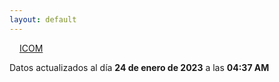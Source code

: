 ```yaml
---
layout: default
---
```

<a href="planes/ICOM/" style="padding: 1rem;">ICOM</a>
<p class_="text-center text-muted">Datos actualizados al día <b>24 de enero de 2023</b> a las <b>04:37 AM</b></p>